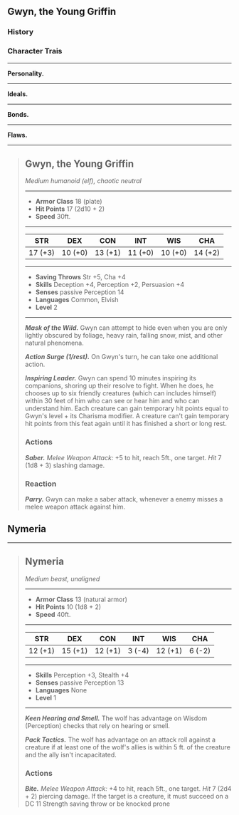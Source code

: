 ## Gwyn, the Young Griffin


### History


### Character Trais

___
**Personality.**

___
**Ideals.**

___
**Bonds.**

___
**Flaws.**



___
> ## Gwyn, the Young Griffin
>*Medium humanoid (elf), chaotic neutral*
> ___
> - **Armor Class** 18 (plate)
> - **Hit Points** 17 (2d10 + 2)
> - **Speed** 30ft.
>___
>|   STR   |   DEX   |   CON   |   INT   |   WIS   |   CHA   |
>|:-------:|:-------:|:-------:|:-------:|:-------:|:-------:|
>| 17 (+3) | 10 (+0) | 13 (+1) | 11 (+0) | 10 (+0) | 14 (+2) |
>___
> - **Saving Throws** Str +5, Cha +4
> - **Skills** Deception +4, Perception +2, Persuasion +4
> - **Senses** passive Perception 14
> - **Languages** Common, Elvish
> - **Level** 2
> ___
> ***Mask of the Wild.***
> Gwyn can attempt to hide even when you are only lightly obscured by foliage, heavy rain, falling snow, mist, and other natural phenomena.
>
> ***Action Surge (1/rest).***
> On Gwyn's turn, he can take one additional action.
>
> ***Inspiring Leader.***
> Gwyn can spend 10 minutes inspiring its companions, shoring up their resolve to fight. When he does, he chooses up to six friendly creatures (which can includes himself) within 30 feet of him who can see or hear him and who can understand him. Each creature can gain temporary hit points equal to Gwyn's level + its Charisma modifier. A creature can't gain temporary hit points from this feat again until it has finished a short or long rest.
>
> ### Actions
> ***Saber.*** *Melee Weapon Attack:* +5 to hit, reach 5ft., one target. *Hit* 7 (1d8 + 3) slashing damage. 
>
> ### Reaction
> ***Parry.*** Gwyn can make a saber attack, whenever a enemy misses a melee weapon attack against him.
>


## Nymeria

___
> ## Nymeria
>*Medium beast, unaligned*
> ___
> - **Armor Class** 13 (natural armor)
> - **Hit Points** 10 (1d8 + 2)
> - **Speed** 40ft.
>___
>|   STR   |   DEX   |   CON   |   INT   |   WIS   |   CHA   |
>|:-------:|:-------:|:-------:|:-------:|:-------:|:-------:|
>| 12 (+1) | 15 (+1) | 12 (+1) |  3 (-4) | 12 (+1) |  6 (-2) |
>___
> - **Skills** Perception +3, Stealth +4
> - **Senses** passive Perception 13
> - **Languages** None
> - **Level** 1
> ___
> ***Keen Hearing and Smell.*** The wolf has advantage on Wisdom (Perception) checks that rely on hearing or smell.
>
> ***Pack Tactics.*** The wolf has advantage on an attack roll against a creature if at least one of the wolf's allies is within 5 ft. of the creature and the ally isn't incapacitated.
>
> ### Actions
> ***Bite.*** *Melee Weapon Attack:* +4 to hit, reach 5ft., one target. *Hit* 7 (2d4 + 2) piercing damage. If the target is a creature, it must succeed on a DC 11 Strength saving throw or be knocked prone
>